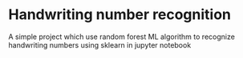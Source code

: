 # Handwriting number recognition

A simple project which use random forest ML algorithm to recognize handwriting numbers using sklearn in jupyter notebook
